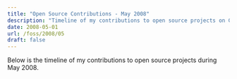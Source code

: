 ```yaml
---
title: "Open Source Contributions - May 2008"
description: "Timeline of my contributions to open source projects on GitHub during May 2008."
date: 2008-05-01
url: /foss/2008/05
draft: false
---
```


Below is the timeline of my contributions to open source projects during May 2008.

